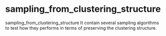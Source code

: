 # sampling_from_clustering_structure
sampling_from_clustering_structure
It contain several sampling algorithms to test how they performs in terms of preserving the clustering structure.
